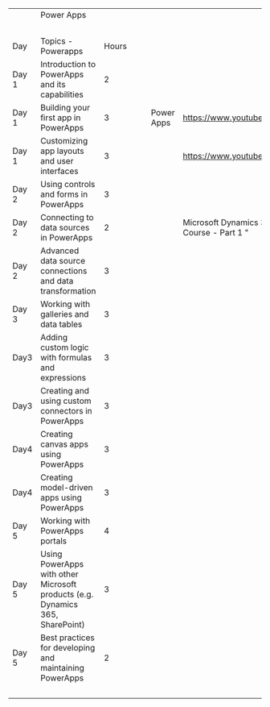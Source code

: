 | | | | | | | | |
|-|-|-|-|-|-|-|-|
| |Power Apps| | | | | | |
| | | | | | | | |
|Day|Topics - Powerapps|Hours| | | | | |
|Day 1|Introduction to PowerApps and its capabilities|2| | | | | |
|Day 1|Building your first app in PowerApps|3| | |Power Apps|https://www.youtube.com/@MicrosoftPowerApps|https://learn.microsoft.com/en-us/certifications/exams/pl-900/|
|Day 1|Customizing app layouts and user interfaces|3| | | |https://www.youtube.com/@MicrosoftPowerApps| |
|Day 2|Using controls and forms in PowerApps|3| | | | | |
|Day 2|Connecting to data sources in PowerApps|2| | | |Microsoft Dynamics 365 & PowerApps Developer Course - Part 1 "| Udemy| |
|Day 2|Advanced data source connections and data transformation|3| | | | | |
|Day 3|Working with galleries and data tables|3| | | | | |
|Day3|Adding custom logic with formulas and expressions|3| | | | | |
|Day3|Creating and using custom connectors in PowerApps|3| | | | | |
|Day4|Creating canvas apps using PowerApps|3| | | | | |
|Day4|Creating model-driven apps using PowerApps|3| | | | | |
|Day 5|Working with PowerApps portals|4| | | | | |
|Day 5|Using PowerApps with other Microsoft products (e.g. Dynamics 365, SharePoint)|3| | | | | |
|Day 5|Best practices for developing and maintaining PowerApps|2| | | | | |
| | | | | | | | |
